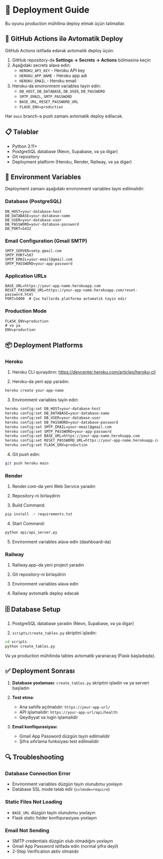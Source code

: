 # 🚀 Deployment Guide

Bu oyunu production mühitinə deploy etmək üçün təlimatlar.

## 🤖 GitHub Actions ilə Avtomatik Deploy

GitHub Actions istifadə edərək avtomatik deploy üçün:

1. GitHub repository-də **Settings → Secrets → Actions** bölməsinə keçin
2. Aşağıdakı secrets əlavə edin:
   - `HEROKU_API_KEY` - Heroku API key
   - `HEROKU_APP_NAME` - Heroku app adı
   - `HEROKU_EMAIL` - Heroku email
3. Heroku-da environment variables təyin edin:
   - `DB_HOST`, `DB_DATABASE`, `DB_USER`, `DB_PASSWORD`
   - `SMTP_EMAIL`, `SMTP_PASSWORD`
   - `BASE_URL`, `RESET_PASSWORD_URL`
   - `FLASK_ENV=production`

Hər `main` branch-ə push zamanı avtomatik deploy ediləcək.

## 📋 Tələblər

- Python 3.11+
- PostgreSQL database (Neon, Supabase, və ya digər)
- Git repository
- Deployment platform (Heroku, Render, Railway, və ya digər)

## 🔧 Environment Variables

Deployment zamanı aşağıdakı environment variables təyin edilməlidir:

### Database (PostgreSQL)
```
DB_HOST=your-database-host
DB_DATABASE=your-database-name
DB_USER=your-database-user
DB_PASSWORD=your-database-password
DB_PORT=5432
```

### Email Configuration (Gmail SMTP)
```
SMTP_SERVER=smtp.gmail.com
SMTP_PORT=587
SMTP_EMAIL=your-email@gmail.com
SMTP_PASSWORD=your-app-password
```

### Application URLs
```
BASE_URL=https://your-app-name.herokuapp.com
RESET_PASSWORD_URL=https://your-app-name.herokuapp.com/reset-password.html
PORT=5000  # Çox hallarda platforma avtomatik təyin edir
```

### Production Mode
```
FLASK_ENV=production
# və ya
ENV=production
```

## 📦 Deployment Platforms

### Heroku

1. Heroku CLI quraşdırın: https://devcenter.heroku.com/articles/heroku-cli

2. Heroku-da yeni app yaradın:
```bash
heroku create your-app-name
```

3. Environment variables təyin edin:
```bash
heroku config:set DB_HOST=your-database-host
heroku config:set DB_DATABASE=your-database-name
heroku config:set DB_USER=your-database-user
heroku config:set DB_PASSWORD=your-database-password
heroku config:set SMTP_EMAIL=your-email@gmail.com
heroku config:set SMTP_PASSWORD=your-app-password
heroku config:set BASE_URL=https://your-app-name.herokuapp.com
heroku config:set RESET_PASSWORD_URL=https://your-app-name.herokuapp.com/reset-password.html
heroku config:set FLASK_ENV=production
```

4. Git push edin:
```bash
git push heroku main
```

### Render

1. Render.com-da yeni Web Service yaradın

2. Repository-ni birləşdirin

3. Build Command:
```bash
pip install -r requirements.txt
```

4. Start Command:
```bash
python api/api_server.py
```

5. Environment variables əlavə edin (dashboard-da)

### Railway

1. Railway.app-da yeni project yaradın

2. Git repository-ni birləşdirin

3. Environment variables əlavə edin

4. Railway avtomatik deploy edəcək

## 🗄️ Database Setup

1. PostgreSQL database yaradın (Neon, Supabase, və ya digər)

2. `scripts/create_tables.py` skriptini işlədin:
```bash
cd scripts
python create_tables.py
```

Və ya production mühitində tables avtomatik yaranacaq (Flask başladıqda).

## ✅ Deployment Sonrası

1. **Database yoxlaması**: `create_tables.py` skriptini işlədin və ya serveri başladın

2. **Test etmə**: 
   - Ana səhifə açılmalıdır: `https://your-app-url/`
   - API işləməlidir: `https://your-app-url/api/health`
   - Qeydiyyat və login işləməlidir

3. **Email konfiqurasiyası**: 
   - Gmail App Password düzgün təyin edilməlidir
   - Şifrə sıfırlama funksiyası test edilməlidir

## 🔍 Troubleshooting

### Database Connection Error
- Environment variables düzgün təyin olunubmu yoxlayın
- Database SSL mode tələb edir (`sslmode=require`)

### Static Files Not Loading
- `BASE_URL` düzgün təyin olunubmu yoxlayın
- Flask static folder konfiqurasiyası yoxlayın

### Email Not Sending
- SMTP credentials düzgün olub olmadığını yoxlayın
- Gmail App Password istifadə edin (normal şifrə deyil)
- 2-Step Verification aktiv olmalıdır

